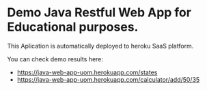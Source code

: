 # Demo Java Restful Web App for Educational purposes. 

This Aplication is automatically deployed to heroku SaaS platform.

You can check demo results here:  

 - https://java-web-app-uom.herokuapp.com/states
 - https://java-web-app-uom.herokuapp.com/calculator/add/50/35
